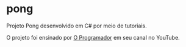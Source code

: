 # pong
Projeto Pong desenvolvido em C# por meio de tutoriais.

O projeto foi ensinado por [O Programador](https://github.com/oprogramadorreal) em seu canal no YouTube.
